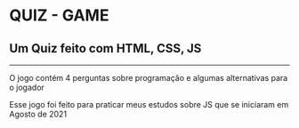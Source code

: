 <h1>QUIZ - GAME</h1>

<h2>Um Quiz feito com HTML, CSS, JS</h2>

<hr>

<p>O jogo contém 4 perguntas sobre programação e algumas alternativas para o jogador</p>

<p>Esse jogo foi feito para praticar meus estudos sobre JS que se iniciaram em Agosto de 2021</p>
